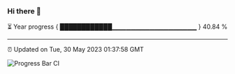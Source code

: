 ### Hi there 👋

⏳ Year progress { ████████████▁▁▁▁▁▁▁▁▁▁▁▁▁▁▁▁▁▁ } 40.84 %

---

⏰ Updated on Tue, 30 May 2023 01:37:58 GMT

![Progress Bar CI](https://github.com/ZhaoGui/ZhaoGui/workflows/Progress%20Bar%20CI/badge.svg)
